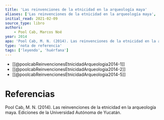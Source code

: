 ```yaml
---
title: 'Las reinvenciones de la etnicidad en la arqueología maya'
aliases: ['Las reinvenciones de la etnicidad en la arqueología maya', 'Pool Cab (2014)']
initial_read: 2021-02-09
source_type: libro
authors: 
    - Pool Cab, Marcos Noé
year: 2014
apa: 'Pool Cab, M. N. (2014). Las reinvenciones de la etnicidad en la arqueología maya. Ediciones de la Universidad Autónoma de Yucatán.'
type: 'nota de referencia'
tags: ['leyendo', 'huérfana']
---
```


- [[@poolcabReinvencionesEtnicidadArqueologia2014-1]]
- [[@poolcabReinvencionesEtnicidadArqueologia2014-2]]
- [[@poolcabReinvencionesEtnicidadArqueologia2014-5]]

# Referencias

Pool Cab, M. N. (2014). Las reinvenciones de la etnicidad en la arqueología maya. Ediciones de la Universidad Autónoma de Yucatán.
